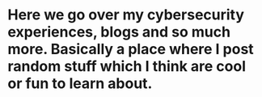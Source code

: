 # Here we go over my cybersecurity experiences, blogs and so much more. Basically a place where I post random stuff which I think are cool or fun to learn about.
